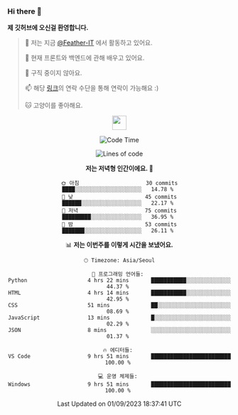 ### Hi there 👋

**제 깃허브에 오신걸 환영합니다.**
 > 🔭 저는 지금 [@Feather-IT](https://www.github.com/Feather-IT) 에서 활동하고 있어요.
> 
 >  🌱 현재 프론트와 백엔드에 관해 배우고 있어요.
> 
 >  🚫 구직 중이지 않아요.
> 
 > 📫 해당 [링크](https://litt.ly/wh3nilvyou)의 연락 수단을 통해 연락이 가능해요 :)
>
 > 🐱 고양이를 좋아해요.

<div align="center"> 
 <a href="https://litt.ly/wh3nilvyou">
    <img src="https://github.githubassets.com/images/mona-loading-default.gif" width="32" />
 </a>

<!--START_SECTION:waka-->
![Code Time](http://img.shields.io/badge/Code%20Time-37%20hrs%2025%20mins-blue)

![Lines of code](https://img.shields.io/badge/%EC%A0%80%EB%8A%94%20%EC%97%AC%ED%83%9C%EA%B9%8C%EC%A7%80%20-304.4%20thousand%20%EC%A4%84%EC%9D%98%20%EC%BD%94%EB%93%9C%EB%A5%BC%20%EC%9E%91%EC%84%B1%ED%96%88%EC%96%B4%EC%9A%94.-blue)

**저는 저녁형 인간이에요. 🦉** 

```text
🌞 아침                     30 commits          ████░░░░░░░░░░░░░░░░░░░░░   14.78 % 
🌆 낮　                     45 commits          ██████░░░░░░░░░░░░░░░░░░░   22.17 % 
🌃 저녁                     75 commits          █████████░░░░░░░░░░░░░░░░   36.95 % 
🌙 밤　                     53 commits          ███████░░░░░░░░░░░░░░░░░░   26.11 % 
```


📊 **저는 이번주를 이렇게 시간을 보냈어요.** 

```text
🕑︎ Timezone: Asia/Seoul

💬 프로그래밍 언어들: 
Python                   4 hrs 22 mins       ███████████░░░░░░░░░░░░░░   44.37 % 
HTML                     4 hrs 14 mins       ███████████░░░░░░░░░░░░░░   42.95 % 
CSS                      51 mins             ██░░░░░░░░░░░░░░░░░░░░░░░   08.69 % 
JavaScript               13 mins             █░░░░░░░░░░░░░░░░░░░░░░░░   02.29 % 
JSON                     8 mins              ░░░░░░░░░░░░░░░░░░░░░░░░░   01.37 % 

🔥 에디터들: 
VS Code                  9 hrs 51 mins       █████████████████████████   100.00 % 

💻 운영 체제들: 
Windows                  9 hrs 51 mins       █████████████████████████   100.00 % 
```


 Last Updated on 01/09/2023 18:37:41 UTC
<!--END_SECTION:waka-->
</div>

